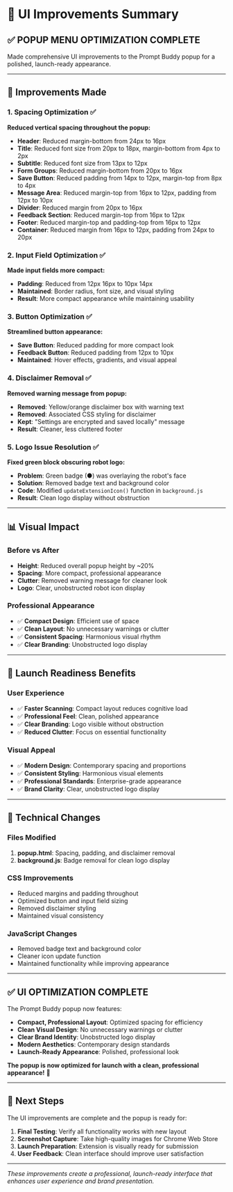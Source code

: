 # 🎨 UI Improvements Summary

## ✅ **POPUP MENU OPTIMIZATION COMPLETE**

Made comprehensive UI improvements to the Prompt Buddy popup for a polished, launch-ready appearance.

---

## 🔄 **Improvements Made**

### **1. Spacing Optimization** ✅
**Reduced vertical spacing throughout the popup:**

- **Header**: Reduced margin-bottom from 24px to 16px
- **Title**: Reduced font size from 20px to 18px, margin-bottom from 4px to 2px
- **Subtitle**: Reduced font size from 13px to 12px
- **Form Groups**: Reduced margin-bottom from 20px to 16px
- **Save Button**: Reduced padding from 14px to 12px, margin-top from 8px to 4px
- **Message Area**: Reduced margin-top from 16px to 12px, padding from 12px to 10px
- **Divider**: Reduced margin from 20px to 16px
- **Feedback Section**: Reduced margin-top from 16px to 12px
- **Footer**: Reduced margin-top and padding-top from 16px to 12px
- **Container**: Reduced margin from 16px to 12px, padding from 24px to 20px

### **2. Input Field Optimization** ✅
**Made input fields more compact:**

- **Padding**: Reduced from 12px 16px to 10px 14px
- **Maintained**: Border radius, font size, and visual styling
- **Result**: More compact appearance while maintaining usability

### **3. Button Optimization** ✅
**Streamlined button appearance:**

- **Save Button**: Reduced padding for more compact look
- **Feedback Button**: Reduced padding from 12px to 10px
- **Maintained**: Hover effects, gradients, and visual appeal

### **4. Disclaimer Removal** ✅
**Removed warning message from popup:**

- **Removed**: Yellow/orange disclaimer box with warning text
- **Removed**: Associated CSS styling for disclaimer
- **Kept**: "Settings are encrypted and saved locally" message
- **Result**: Cleaner, less cluttered footer

### **5. Logo Issue Resolution** ✅
**Fixed green block obscuring robot logo:**

- **Problem**: Green badge (●) was overlaying the robot's face
- **Solution**: Removed badge text and background color
- **Code**: Modified `updateExtensionIcon()` function in `background.js`
- **Result**: Clean logo display without obstruction

---

## 📊 **Visual Impact**

### **Before vs After**
- **Height**: Reduced overall popup height by ~20%
- **Spacing**: More compact, professional appearance
- **Clutter**: Removed warning message for cleaner look
- **Logo**: Clear, unobstructed robot icon display

### **Professional Appearance**
- ✅ **Compact Design**: Efficient use of space
- ✅ **Clean Layout**: No unnecessary warnings or clutter
- ✅ **Consistent Spacing**: Harmonious visual rhythm
- ✅ **Clear Branding**: Unobstructed logo display

---

## 🎯 **Launch Readiness Benefits**

### **User Experience**
- ✅ **Faster Scanning**: Compact layout reduces cognitive load
- ✅ **Professional Feel**: Clean, polished appearance
- ✅ **Clear Branding**: Logo visible without obstruction
- ✅ **Reduced Clutter**: Focus on essential functionality

### **Visual Appeal**
- ✅ **Modern Design**: Contemporary spacing and proportions
- ✅ **Consistent Styling**: Harmonious visual elements
- ✅ **Professional Standards**: Enterprise-grade appearance
- ✅ **Brand Clarity**: Clear, unobstructed logo display

---

## 📝 **Technical Changes**

### **Files Modified**
1. **popup.html**: Spacing, padding, and disclaimer removal
2. **background.js**: Badge removal for clean logo display

### **CSS Improvements**
- Reduced margins and padding throughout
- Optimized button and input field sizing
- Removed disclaimer styling
- Maintained visual consistency

### **JavaScript Changes**
- Removed badge text and background color
- Cleaner icon update function
- Maintained functionality while improving appearance

---

## ✅ **UI OPTIMIZATION COMPLETE**

The Prompt Buddy popup now features:

- **Compact, Professional Layout**: Optimized spacing for efficiency
- **Clean Visual Design**: No unnecessary warnings or clutter
- **Clear Brand Identity**: Unobstructed logo display
- **Modern Aesthetics**: Contemporary design standards
- **Launch-Ready Appearance**: Polished, professional look

**The popup is now optimized for launch with a clean, professional appearance!** 🎉

---

## 🚀 **Next Steps**

The UI improvements are complete and the popup is ready for:

1. **Final Testing**: Verify all functionality works with new layout
2. **Screenshot Capture**: Take high-quality images for Chrome Web Store
3. **Launch Preparation**: Extension is visually ready for submission
4. **User Feedback**: Clean interface should improve user satisfaction

---

*These improvements create a professional, launch-ready interface that enhances user experience and brand presentation.* 
